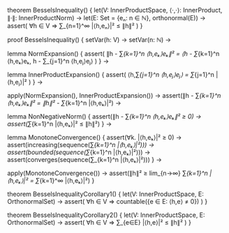 theorem BesselsInequality() {
  let(V: InnerProductSpace, ⟨·,·⟩: InnerProduct, ∥·∥: InnerProductNorm) →
  let(E: Set = {eₙ: n ∈ ℕ}, orthonormal(E)) →
  assert(
    ∀h ∈ V ⇒ ∑_{n=1}^∞ |⟨h,eₙ⟩|² ≤ ∥h∥²
  )
}

proof BesselsInequality() {
  setVar(h: V) →
  setVar(n: ℕ) →
  
  lemma NormExpansion() {
    assert(
      ∥h - ∑_{k=1}^n ⟨h,eₖ⟩eₖ∥² = 
      ⟨h - ∑_{k=1}^n ⟨h,eₖ⟩eₖ, h - ∑_{j=1}^n ⟨h,eⱼ⟩eⱼ⟩
    )
  } →

  lemma InnerProductExpansion() {
    assert(
      ⟨h,∑_{j=1}^n ⟨h,eⱼ⟩eⱼ⟩ = ∑_{j=1}^n |⟨h,eⱼ⟩|²
    )
  } →

  apply(NormExpansion(), InnerProductExpansion()) →
  assert(∥h - ∑_{k=1}^n ⟨h,eₖ⟩eₖ∥² = ∥h∥² - ∑_{k=1}^n |⟨h,eₖ⟩|²) →
  
  lemma NonNegativeNorm() {
    assert(∥h - ∑_{k=1}^n ⟨h,eₖ⟩eₖ∥² ≥ 0) →
    assert(∑_{k=1}^n |⟨h,eₖ⟩|² ≤ ∥h∥²)
  } →

  lemma MonotoneConvergence() {
    assert(∀k. |⟨h,eₖ⟩|² ≥ 0) →
    assert(increasing(sequence(∑_{k=1}^n |⟨h,eₖ⟩|²))) →
    assert(bounded(sequence(∑_{k=1}^n |⟨h,eₖ⟩|²))) →
    assert(converges(sequence(∑_{k=1}^n |⟨h,eₖ⟩|²)))
  } →

  apply(MonotoneConvergence()) →
  assert(∥h∥² ≥ lim_{n→∞} ∑_{k=1}^n |⟨h,eₖ⟩|² = ∑_{k=1}^∞ |⟨h,eₖ⟩|²)
}

theorem BesselsInequalityCorollary1() {
  let(V: InnerProductSpace, E: OrthonormalSet) →
  assert(
    ∀h ∈ V ⇒ countable({e ∈ E: ⟨h,e⟩ ≠ 0})
  )
}

theorem BesselsInequalityCorollary2() {
  let(V: InnerProductSpace, E: OrthonormalSet) →
  assert(
    ∀h ∈ V ⇒ ∑_{e∈E} |⟨h,e⟩|² ≤ ∥h∥²
  )
}